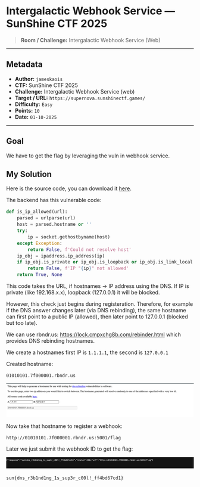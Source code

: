 # Intergalactic Webhook Service — SunShine CTF 2025

> **Room / Challenge:** Intergalactic Webhook Service (Web)

---

## Metadata

- **Author:** `jameskaois`
- **CTF:** SunShine CTF 2025
- **Challenge:** Intergalactic Webhook Service (web)
- **Target / URL:** `https://supernova.sunshinectf.games/`
- **Difficulty:** `Easy`
- **Points:** `10`
- **Date:** `01-10-2025`

---

## Goal

We have to get the flag by leveraging the vuln in webhook service.

## My Solution

Here is the source code, you can download it [here](./intergalactic-webhook-service.zip).

The backend has this vulnerable code:

```python
def is_ip_allowed(url):
    parsed = urlparse(url)
    host = parsed.hostname or ''
    try:
        ip = socket.gethostbyname(host)
    except Exception:
        return False, f'Could not resolve host'
    ip_obj = ipaddress.ip_address(ip)
    if ip_obj.is_private or ip_obj.is_loopback or ip_obj.is_link_local or ip_obj.is_reserved:
        return False, f'IP "{ip}" not allowed'
    return True, None
```

This code takes the URL, if hostnames -> IP address using the DNS. If IP is private (like 192.168.x.x), loopback (127.0.0.1) it will be blocked.

However, this check just begins during registeration. Therefore, for example if the DNS answer changes later (via DNS rebinding), the same hostname can first point to a public IP (allowed), then later point to 127.0.0.1 (blocked but too late).

We can use rbndr.us: https://lock.cmpxchg8b.com/rebinder.html which provides DNS rebinding hostnames.

We create a hostnames first IP is `1.1.1.1`, the second is `127.0.0.1`

Created hostname:

```
01010101.7f000001.rbndr.us
```

![Guide image](../screenshots/webhook-1.png)

Now take that hostname to register a webhook:

```
http://01010101.7f000001.rbndr.us:5001/flag
```

Later we just submit the webhook ID to get the flag:

![Guide image](../screenshots/webhook-2.png)

```
sun{dns_r3b1nd1ng_1s_sup3r_c00l!_ff4bd67cd1}
```
